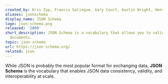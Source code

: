 ```yaml
---
created_by: Kris Zyp, Francis Galiegue, Gary Court, Austin Wright, Henry Andrews, Ben Hutton, and Greg Dennis 
aliases: jsonschema
display_name: JSON Schema
logo: json-schema.png
released: '2009'
short_description: JSON Schema is a vocabulary that allows you to validate, annotate, and manipulate JSON 
  documents.
topic: json-schema
url: https://json-schema.org/
related: json
---
```

While JSON is probably the most popular format for exchanging data, **JSON Schema** is the vocabulary that enables JSON data consistency, validity, and interoperability at scale.
